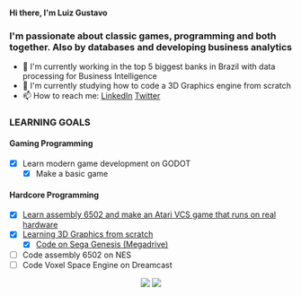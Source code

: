 #### Hi there, I'm Luiz Gustavo 

### I'm passionate about classic games, programming and both together. Also by databases and developing business analytics

- 🔭 I'm currently working in the top 5 biggest banks in Brazil with data processing for Business Intelligence
- 🌱 I'm currently studying how to code a 3D Graphics engine from scratch
- 📫 How to reach me: <a href="https://www.linkedin.com/in/luiz-gustavo-almeida/">LinkedIn</a> <a href="https://twitter.com/NaReeZ">Twitter</a>

### LEARNING GOALS

#### Gaming Programming
- [x] Learn modern game development on GODOT
  - [x] Make a basic game

#### Hardcore Programming
- [x] <a href="https://github.com/nareez/bomber-atari">Learn assembly 6502 and make an Atari VCS game that runs on real hardware</a>
- [x] <a href="https://github.com/nareez/3drenderer">Learning 3D Graphics from scratch</a>
  - [x] <a href="https://github.com/nareez/3DRenderer-megadrive">Code on Sega Genesis (Megadrive)</a>

- [ ] Code assembly 6502 on NES
- [ ] Code Voxel Space Engine on Dreamcast

<p align = "center">
  <img src = "https://github-readme-stats.vercel.app/api?username=nareez&count_private=true&show_icons=true&theme=radical&custom_title=Nareez&exclude_repo=nareez/coursera-course">
  <img src = "https://github-readme-stats.vercel.app/api/top-langs/?username=nareez&layout=compact&theme=radical&exclude_repo=nareez/coursera-course">
</p>

